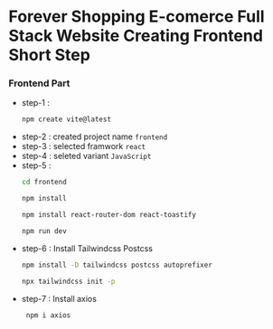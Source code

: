 # Forever Shopping E-comerce Full Stack Website Creating Frontend Short Step

### Frontend Part
- step-1 : 
    ```sh
    npm create vite@latest
    ```
- step-2 : created project name `frontend` 
- step-3 : selected framwork `react`
- step-4 : seleted variant `JavaScript`
- step-5 : 
    ```sh
    cd frontend
    ```
    ```sh
    npm install
    ```
    ```sh
    npm install react-router-dom react-toastify
    ```
    ```sh
    npm run dev
    ```
- step-6 : Install Tailwindcss Postcss
    ```sh
    npm install -D tailwindcss postcss autoprefixer
    ```
    ```sh
    npx tailwindcss init -p
    ```
- step-7 : Install axios
    ```sh
     npm i axios
    ```
 



   
